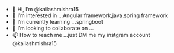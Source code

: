 - 👋 Hi, I’m @kailashmishra15
- 👀 I’m interested in ...Angular framework,java,spring framework
- 🌱 I’m currently learning ...springboot
- 💞️ I’m looking to collaborate on ...
- 📫 How to reach me ...just DM me my  instgram account @kailashmishra15

<!---
kailashmishra15/kailashmishra15 is a ✨ special ✨ repository because its `README.md` (this file) appears on your GitHub profile.
You can click the Preview link to take a look at your changes.
--->
